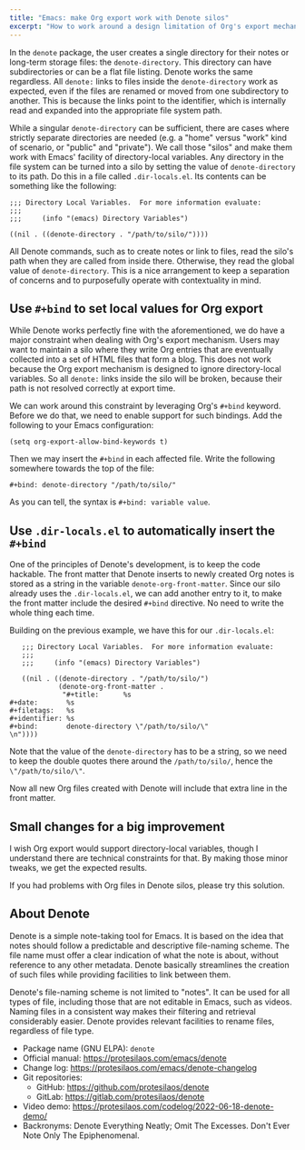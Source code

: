 ```yaml
---
title: "Emacs: make Org export work with Denote silos"
excerpt: "How to work around a design limitation of Org's export mechanism for use with Denote silos."
---
```


In the `denote` package, the user creates a single directory for their
notes or long-term storage files: the `denote-directory`. This
directory can have subdirectories or can be a flat file listing.
Denote works the same regardless. All `denote:` links to files inside
the `denote-directory` work as expected, even if the files are renamed
or moved from one subdirectory to another. This is because the links
point to the identifier, which is internally read and expanded into
the appropriate file system path.

While a singular `denote-directory` can be sufficient, there are cases
where strictly separate directories are needed (e.g. a "home" versus
"work" kind of scenario, or "public" and "private"). We call those
"silos" and make them work with Emacs' facility of directory-local
variables. Any directory in the file system can be turned into a silo
by setting the value of `denote-directory` to its path. Do this in a
file called `.dir-locals.el`. Its contents can be something like the
following:

```elisp
;;; Directory Local Variables.  For more information evaluate:
;;;
;;;     (info "(emacs) Directory Variables")

((nil . ((denote-directory . "/path/to/silo/"))))
```

All Denote commands, such as to create notes or link to files, read
the silo's path when they are called from inside there. Otherwise,
they read the global value of `denote-directory`. This is a nice
arrangement to keep a separation of concerns and to purposefully
operate with contextuality in mind.

## Use `#+bind` to set local values for Org export

While Denote works perfectly fine with the aforementioned, we do have
a major constraint when dealing with Org's export mechanism. Users may
want to maintain a silo where they write Org entries that are
eventually collected into a set of HTML files that form a blog. This
does not work because the Org export mechanism is designed to ignore
directory-local variables. So all `denote:` links inside the silo will
be broken, because their path is not resolved correctly at export
time.

We can work around this constraint by leveraging Org's `#+bind`
keyword. Before we do that, we need to enable support for such
bindings. Add the following to your Emacs configuration:

```elisp
(setq org-export-allow-bind-keywords t)
```

Then we may insert the `#+bind` in each affected file. Write the
following somewhere towards the top of the file:

```elisp
#+bind: denote-directory "/path/to/silo/"
```

As you can tell, the syntax is `#+bind: variable value`.

## Use `.dir-locals.el` to automatically insert the `#+bind`

One of the principles of Denote's development, is to keep the code
hackable. The front matter that Denote inserts to newly created Org
notes is stored as a string in the variable `denote-org-front-matter`.
Since our silo already uses the `.dir-locals.el`, we can add another
entry to it, to make the front matter include the desired `#+bind`
directive. No need to write the whole thing each time.

Building on the previous example, we have this for our `.dir-locals.el`:

```elisp
   ;;; Directory Local Variables.  For more information evaluate:
   ;;;
   ;;;     (info "(emacs) Directory Variables")

   ((nil . ((denote-directory . "/path/to/silo/")
            (denote-org-front-matter . 
             "#+title:      %s
#+date:       %s
#+filetags:   %s
#+identifier: %s
#+bind:       denote-directory \"/path/to/silo/\"
\n"))))
```

Note that the value of the `denote-directory` has to be a string, so
we need to keep the double quotes there around the `/path/to/silo/`,
hence the `\"/path/to/silo/\"`.

Now all new Org files created with Denote will include that extra line
in the front matter.

## Small changes for a big improvement

I wish Org export would support directory-local variables, though I
understand there are technical constraints for that. By making those
minor tweaks, we get the expected results.

If you had problems with Org files in Denote silos, please try this
solution.

## About Denote

Denote is a simple note-taking tool for Emacs.  It is based on the idea
that notes should follow a predictable and descriptive file-naming
scheme.  The file name must offer a clear indication of what the note is
about, without reference to any other metadata.  Denote basically
streamlines the creation of such files while providing facilities to
link between them.

Denote's file-naming scheme is not limited to "notes".  It can be used
for all types of file, including those that are not editable in Emacs,
such as videos.  Naming files in a consistent way makes their
filtering and retrieval considerably easier.  Denote provides relevant
facilities to rename files, regardless of file type.

+ Package name (GNU ELPA): `denote`
+ Official manual: <https://protesilaos.com/emacs/denote>
+ Change log: <https://protesilaos.com/emacs/denote-changelog>
+ Git repositories:
  + GitHub: <https://github.com/protesilaos/denote>
  + GitLab: <https://gitlab.com/protesilaos/denote>
+ Video demo: <https://protesilaos.com/codelog/2022-06-18-denote-demo/>
+ Backronyms: Denote Everything Neatly; Omit The Excesses.  Don't Ever
  Note Only The Epiphenomenal.

